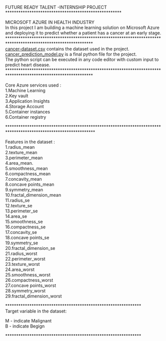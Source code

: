FUTURE READY TALENT -INTERNSHIP PROJECT<br/>
*****************************************************<br/>

MICROSOFT AZURE IN HEALTH INDUSTRY<br/>
In this project I am building a machine learning solution on Microsoft Azure and deploying it to predict whether a patient has a cancer at an early stage.<br/>
***************************************************************************************************************<br/>
[cancer-dataset.csv](https://github.com/Nikhil-Sahu106/Cancer-Prediction-Model/blob/main/cancer-dataset.csv) contains the dataset used in the project.<br/>
[cancer_prediction_model.py](https://github.com/Nikhil-Sahu106/Cancer-Prediction-Model/blob/main/cancer_prediction_model.py) is a final python file for the project.<br/>
The python script can be executed in any code editor with custom input to predict heart disease.<br/>
***************************************************************************************************************<br/>


Core Azure services used :<br/>
1.Machine Learning<br/>
2.Key vault<br/>
3.Application Insights<br/>
4.Storage Account<br/>
5.Container instances<br/>
6.Container registry<br/>

****************************************************************************************************************<br/>

Features in the dataset :<br/>
1.radius_mean<br/>
2.texture_mean<br/>
3.perimeter_mean<br/>
4.area_mean.<br/>
5.smoothness_mean<br/>
6.compactness_mean<br/>
7.concavity_mean<br/>
8.concave points_mean<br/>
9.symmetry_mean<br/>
10.fractal_dimension_mean<br/>
11.radius_se<br/>
12.texture_se<br/>
13.perimeter_se<br/>
14.area_se<br/>
15.smoothness_se<br/>
16.compactness_se<br/>
17.concavity_se<br/>
18.concave points_se<br/>
19.symmetry_se<br/>
20.fractal_dimension_se<br/>
21.radius_worst<br/>
22.perimeter_worst<br/>
23.texture_worst<br/>
24.area_worst<br/>
25.smoothness_worst<br/>
26.compactness_worst<br/>
27.concave points_worst<br/>
28.symmetry_worst<br/>
29.fractal_dimension_worst<br/>


**************************************************************<br/>
Target variable in the dataset:<br/>

M - indicate Malignant<br/>
B - indicate Begign<br/>

**************************************************************<br/>

